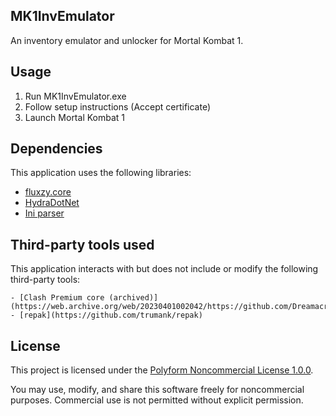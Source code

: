 ## MK1InvEmulator
An inventory emulator and unlocker for Mortal Kombat 1.

## Usage
1. Run MK1InvEmulator.exe
2. Follow setup instructions (Accept certificate)
3. Launch Mortal Kombat 1

## Dependencies
This application uses the following libraries:
 - [fluxzy.core](https://github.com/haga-rak/fluxzy.core)
 - [HydraDotNet](https://github.com/TheNaeem/HydraDotNet)
 - [Ini parser](https://github.com/rickyah/ini-parser)
 
## Third-party tools used
This application interacts with but does not include or modify the following third-party tools:

    - [Clash Premium core (archived)](https://web.archive.org/web/20230401002042/https://github.com/Dreamacro/clash)
    - [repak](https://github.com/trumank/repak)
	
## License

This project is licensed under the [Polyform Noncommercial License 1.0.0](https://polyformproject.org/licenses/noncommercial/1.0.0/).

You may use, modify, and share this software freely for noncommercial purposes. Commercial use is not permitted without explicit permission.